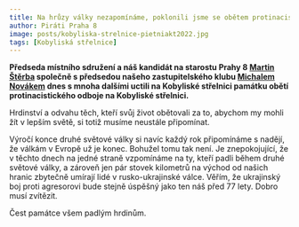 ```yaml
---
title: Na hrůzy války nezapomínáme, poklonili jsme se obětem protinacistického odboje
author: Piráti Praha 8
image: posts/kobyliska-strelnice-pietniakt2022.jpg
tags: [Kobyliská střelnice]
---
```


**Předseda místního sdružení a náš kandidát na starostu Prahy 8 [Martin Štěrba](https://praha8.pirati.cz/lide/martin-sterba.html) společně s předsedou našeho zastupitelského klubu [Michalem Novákem](https://praha8.pirati.cz/lide/michal-novak.html) dnes s mnoha dalšími uctili na Kobyliské střelnici památku obětí protinacistického odboje na Kobyliské střelnici.**

Hrdinství a odvahu těch, kteří svůj život obětovali za to, abychom my mohli žít v lepším světě, si totiž musíme neustále připomínat. 

Výročí konce druhé světové války si navíc každý rok připomínáme s nadějí, že válkám v Evropě už je konec. Bohužel tomu tak není. Je znepokojující, že v těchto dnech na jedné straně vzpomínáme na ty, kteří padli během druhé světové války, a zároveň jen pár stovek kilometrů na východ od našich hranic zbytečně umírají lidé v rusko-ukrajinské válce. Věřím, že ukrajinský boj proti agresorovi bude stejně úspěšný jako ten náš před 77 lety. Dobro musí zvítězit.

Čest památce všem padlým hrdinům.
